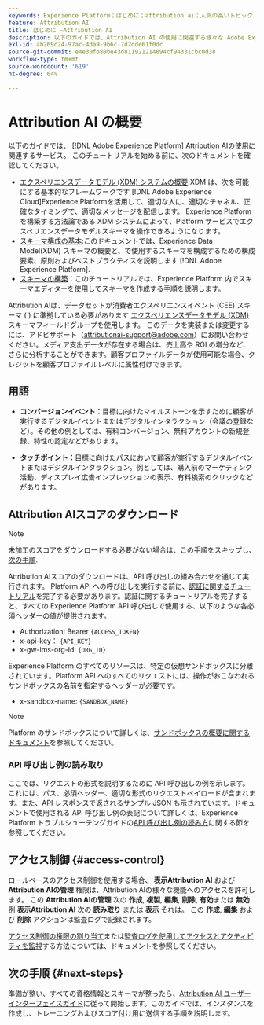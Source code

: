 ```yaml
---
keywords: Experience Platform；はじめに；attribution ai；人気の高いトピック
feature: Attribution AI
title: はじめに —Attribution AI
description: 以下のガイドでは、Attribution AI の使用に関連する様々な Adobe Experience Platform サービスについて理解している必要があります。このチュートリアルを始める前に、次のドキュメントを確認してください。
exl-id: ab269c24-97ac-4da9-9b6c-7d2dde61f0dc
source-git-commit: e4e30fb80be43d811921214094cf94331cbc0d38
workflow-type: tm+mt
source-wordcount: '619'
ht-degree: 64%

---
```


# Attribution AI の概要

以下のガイドでは、 [!DNL Adobe Experience Platform] Attribution AIの使用に関連するサービス。 このチュートリアルを始める前に、次のドキュメントを確認してください。

- [エクスペリエンスデータモデル (XDM) システムの概要](../../xdm/home.md):XDM は、次を可能にする基本的なフレームワークです [!DNL Adobe Experience Cloud]Experience Platformを活用して、適切な人に、適切なチャネル、正確なタイミングで、適切なメッセージを配信します。 Experience Platform を構築する方法論である XDM システムによって、Platform サービスでエクスペリエンスデータモデルスキーマを操作できるようになります。
- [スキーマ構成の基本](../../xdm/schema/composition.md):このドキュメントでは、Experience Data Model(XDM) スキーマの概要と、で使用するスキーマを構成するための構成要素、原則およびベストプラクティスを説明します [!DNL Adobe Experience Platform].
- [スキーマの構築](../../xdm/tutorials/create-schema-ui.md)：このチュートリアルでは、Experience Platform 内でスキーマエディターを使用してスキーマを作成する手順を説明します。

Attribution AIは、データセットが消費者エクスペリエンスイベント (CEE) スキーマ ( ) に準拠している必要があります [エクスペリエンスデータモデル (XDM)](../../xdm/home.md) スキーマフィールドグループを使用します。 このデータを実装または変更するには、アドビサポート（attributionai-support@adobe.com）にお問い合わせください。メディア支出データが存在する場合は、売上高や ROI の増分など、さらに分析することができます。顧客プロファイルデータが使用可能な場合、クレジットを顧客プロファイルレベルに属性付けできます。

## 用語

- **コンバージョンイベント：**&#x200B;目標に向けたマイルストーンを示すために顧客が実行するデジタルイベントまたはデジタルインタラクション（会議の登録など）。その他の例としては、有料コンバージョン、無料アカウントの新規登録、特性の認定などがあります。

- **タッチポイント：**&#x200B;目標に向けたパスにおいて顧客が実行するデジタルイベントまたはデジタルインタラクション。例としては、購入前のマーケティング活動、ディスプレイ広告インプレッションの表示、有料検索のクリックなどがあります。

## Attribution AIスコアのダウンロード

>[!NOTE]
>
>未加工のスコアをダウンロードする必要がない場合は、この手順をスキップし、 [次の手順](#next-steps).

Attribution AIスコアのダウンロードは、API 呼び出しの組み合わせを通じて実行されます。 Platform API への呼び出しを実行する前に、[認証に関するチュートリアル](https://experienceleague.adobe.com/docs/experience-platform/landing/platform-apis/api-authentication.html?lang=ja)を完了する必要があります。認証に関するチュートリアルを完了すると、すべての Experience Platform API 呼び出しで使用する、以下のような各必須ヘッダーの値が提供されます。

- Authorization: Bearer `{ACCESS_TOKEN}`
- x-api-key： `{API_KEY}`
- x-gw-ims-org-id: `{ORG_ID}`

Experience Platform のすべてのリソースは、特定の仮想サンドボックスに分離されています。Platform API へのすべてのリクエストには、操作がおこなわれるサンドボックスの名前を指定するヘッダーが必要です。

- x-sandbox-name: `{SANDBOX_NAME}`

>[!NOTE]
>
>Platform のサンドボックスについて詳しくは、[サンドボックスの概要に関するドキュメント](../../sandboxes/home.md)を参照してください。

### API 呼び出し例の読み取り

ここでは、リクエストの形式を説明するために API 呼び出しの例を示します。これには、パス、必須ヘッダー、適切な形式のリクエストペイロードが含まれます。また、API レスポンスで返されるサンプル JSON も示されています。ドキュメントで使用される API 呼び出し例の表記について詳しくは、Experience Platform トラブルシューテングガイドの[API 呼び出し例の読み方](../../landing/troubleshooting.md)に関する節を参照してください。

## アクセス制御 {#access-control}

ロールベースのアクセス制御を使用する場合、 **表示Attribution AI** および **Attribution AIの管理** 権限は、Attribution AIの様々な機能へのアクセスを許可します。 この **Attribution AIの管理** 次の **作成**, **複製**, **編集**, **削除**, **有効**&#x200B;または **無効** 例 **表示Attribution AI** 次の **読み取り** または **表示** それは。 この **作成**, **編集** および **削除** アクションは監査ログで記録されます。

[アクセス制御の権限の割り当て](../../../help/access-control/home.md)または[監査ログを使用してアクセスとアクティビティを監視](../../../help/landing/governance-privacy-security/audit-logs/overview.md)する方法については、ドキュメントを参照してください。

## 次の手順 {#next-steps}

準備が整い、すべての資格情報とスキーマが整ったら、[Attribution AI ユーザーインターフェイスガイド](./user-guide.md)に従って開始します。このガイドでは、インスタンスを作成し、トレーニングおよびスコア付け用に送信する手順を説明します。
